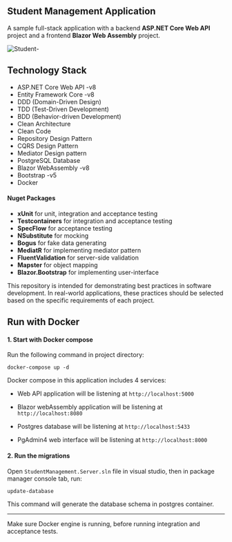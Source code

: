 ## Student Management Application
A sample full-stack application with a backend __ASP.NET Core Web API__ project and a frontend __Blazor Web Assembly__ project.

![Student-](https://github.com/SaraRasoulian/DotNet-WebAPI-Blazor-Sample/assets/51083712/8a385730-3a8c-4444-82a2-c329d06c19df)


## Technology Stack
  -	ASP.NET Core Web API -v8
  - Entity Framework Core -v8
  - DDD (Domain-Driven Design)
  - TDD (Test-Driven Development)
  - BDD (Behavior-driven Development)
  - Clean Architecture
  - Clean Code
  - Repository Design Pattern
  - CQRS Design Pattern
  - Mediator Design pattern
  - PostgreSQL Database
  - Blazor WebAssembly -v8
  - Bootstrap -v5
  - Docker

#### Nuget Packages
  - __xUnit__ for unit, integration and acceptance testing
  - __Testcontainers__ for integration and acceptance testing
  - __SpecFlow__ for acceptance testing
  - __NSubstitute__ for mocking
  - __Bogus__ for fake data generating  
  - __MediatR__ for implementing mediator pattern
  - __FluentValidation__ for server-side validation
  - __Mapster__ for object mapping
  - __Blazor.Bootstrap__ for implementing user-interface


This repository is intended for demonstrating best practices in software development. In real-world applications, these practices should be selected based on the specific requirements of each project.


      
## Run with Docker

#### 1. Start with Docker compose

Run the following command in project directory:

```
docker-compose up -d
```

Docker compose in this application includes 4 services:

- Web API application will be listening at `http://localhost:5000`

- Blazor webAssembly application will be listening at `http://localhost:8080`

- Postgres database will be listening at `http://localhost:5433`

- PgAdmin4 web interface will be listening at `http://localhost:8000`


#### 2. Run the migrations

Open `StudentManagement.Server.sln` file in visual studio, then in package manager console tab, run:

```
update-database
```

This command will generate the database schema in postgres container.


---

Make sure Docker engine is running, before running integration and acceptance tests.

